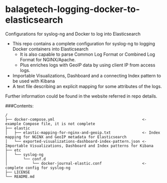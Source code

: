 # balagetech-logging-docker-to-elasticsearch
Configurations for syslog-ng and Docker to log into Elasticsearch

* This repo contains a complete configuration for syslog-ng to logging Docker containers into Elasticsearch
  * It is also capable to parse Common Log Format or Combined Log Format for NGINX/Apache.
  * Plus enriches logs with GeoIP data by using client IP from access logs.
* Importable Visualizations, Dashboard and a connecting Index pattern to be used with Kibana
* A text file describing an explicit mapping for some attributes of the logs.

Further information could be found in the website referred in repo details.

###Contents:
```
/
├── docker-compose.yml                                       <- example Compose file, it is not complete
├── elastic
│   ├── elastic-mapping-for-nginx-and-geoip.txt              <- Index mapping for NGINX and GeoIP metadata for Elasticsearch
│   └── exported-visualizations-dashboard-index-pattern.json <- Importable Visualizations, Dashboard and Index patterns for Kibana
├── etc
│   └── syslog-ng
│       └── conf.d
│           └── docker-journal-elastic.conf                  <- complete config for syslog-ng
├── LICENSE
└── README.md
```
